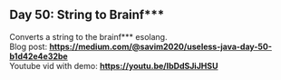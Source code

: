## Day 50: String to Brainf\*\*\*
Converts a string to the brainf*** esolang.  
Blog post: **<https://medium.com/@savim2020/useless-java-day-50-b1d42e4e32be>**  
Youtube vid with demo: **<https://youtu.be/IbDdSJiJHSU>**
